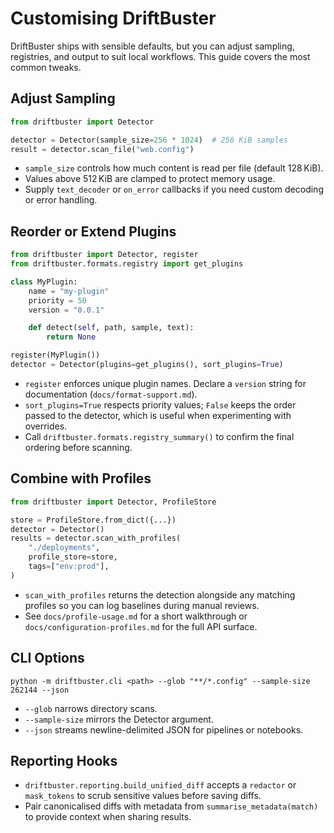 # Customising DriftBuster

DriftBuster ships with sensible defaults, but you can adjust sampling,
registries, and output to suit local workflows. This guide covers the most
common tweaks.

## Adjust Sampling

```python
from driftbuster import Detector

detector = Detector(sample_size=256 * 1024)  # 256 KiB samples
result = detector.scan_file("web.config")
```

- `sample_size` controls how much content is read per file (default 128 KiB).
- Values above 512 KiB are clamped to protect memory usage.
- Supply `text_decoder` or `on_error` callbacks if you need custom decoding or
  error handling.

## Reorder or Extend Plugins

```python
from driftbuster import Detector, register
from driftbuster.formats.registry import get_plugins

class MyPlugin:
    name = "my-plugin"
    priority = 50
    version = "0.0.1"

    def detect(self, path, sample, text):
        return None

register(MyPlugin())
detector = Detector(plugins=get_plugins(), sort_plugins=True)
```

- `register` enforces unique plugin names. Declare a `version` string for
  documentation (`docs/format-support.md`).
- `sort_plugins=True` respects priority values; `False` keeps the order passed
  to the detector, which is useful when experimenting with overrides.
- Call `driftbuster.formats.registry_summary()` to confirm the final ordering
  before scanning.

## Combine with Profiles

```python
from driftbuster import Detector, ProfileStore

store = ProfileStore.from_dict({...})
detector = Detector()
results = detector.scan_with_profiles(
    "./deployments",
    profile_store=store,
    tags=["env:prod"],
)
```

- `scan_with_profiles` returns the detection alongside any matching profiles so
  you can log baselines during manual reviews.
- See `docs/profile-usage.md` for a short walkthrough or
  `docs/configuration-profiles.md` for the full API surface.

## CLI Options

```
python -m driftbuster.cli <path> --glob "**/*.config" --sample-size 262144 --json
```

- `--glob` narrows directory scans.
- `--sample-size` mirrors the Detector argument.
- `--json` streams newline-delimited JSON for pipelines or notebooks.

## Reporting Hooks

- `driftbuster.reporting.build_unified_diff` accepts a `redactor` or
  `mask_tokens` to scrub sensitive values before saving diffs.
- Pair canonicalised diffs with metadata from `summarise_metadata(match)` to
  provide context when sharing results.

